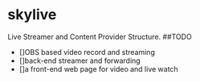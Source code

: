 # skylive
Live Streamer and Content Provider Structure.
##TODO
- []OBS based video record and streaming
- []back-end streamer and forwarding
- []a front-end web page for video and live watch